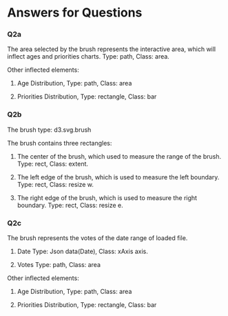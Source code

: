 # Answers for Questions

### Q2a
The area selected by the brush represents the interactive area, which will inflect ages and priorities charts.
Type: path, Class: area. 

Other inflected elements:
1) Age Distribution, Type: path, Class: area

2) Priorities Distribution, Type: rectangle, Class: bar

### Q2b
The brush type:
d3.svg.brush

The brush contains three rectangles:
1. The center of the brush, which used to measure the range of the brush.
Type: rect, Class: extent.

2. The left edge of the brush, which is used to measure the left boundary.
Type: rect, Class: resize w.

3. The right edge of the brush, which is used to measure the right boundary.
Type: rect, Class: resize e.


### Q2c
The brush represents the votes of the date range of loaded file.
1) Date
Type: Json data(Date), Class: xAxis axis.

2) Votes
Type: path, Class: area

Other inflected elements:
1) Age Distribution, Type: path, Class: area

2) Priorities Distribution, Type: rectangle, Class: bar

